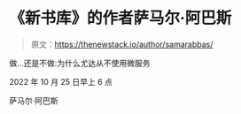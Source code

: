 # 《新书库》的作者萨马尔·阿巴斯

> 原文：<https://thenewstack.io/author/samarabbas/>

做…还是不做:为什么尤达从不使用微服务

2022 年 10 月 25 日早上 6 点

萨马尔·阿巴斯